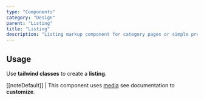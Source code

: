 ```yaml
---
type: "Components"
category: "Design"
parent: "Listing"
title: "Listing"
description: "Listing markup component for category pages or simple product listing."
---
```


## Usage

Use **tailwind classes** to create a **listing**.

[[noteDefault]]
| This component uses [media](/components/media) see documentation to **customize**.

<demo>
  <div class="gatsby_demo_item" data-iframe="demos/components/listing/usage">
  </div>
</demo>
